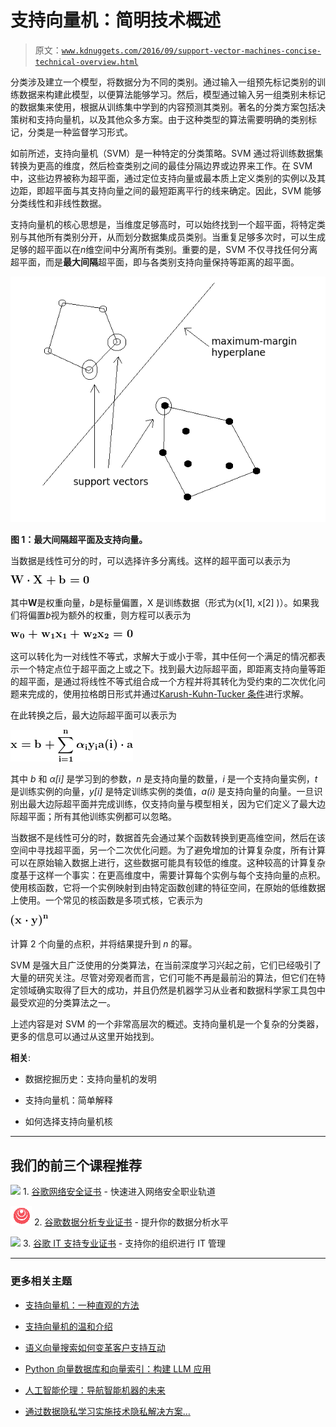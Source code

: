 # 支持向量机：简明技术概述

> 原文：[`www.kdnuggets.com/2016/09/support-vector-machines-concise-technical-overview.html`](https://www.kdnuggets.com/2016/09/support-vector-machines-concise-technical-overview.html)

分类涉及建立一个模型，将数据分为不同的类别。通过输入一组预先标记类别的训练数据来构建此模型，以便算法能够学习。然后，模型通过输入另一组类别未标记的数据集来使用，根据从训练集中学到的内容预测其类别。著名的分类方案包括决策树和支持向量机，以及其他众多方案。由于这种类型的算法需要明确的类别标记，分类是一种监督学习形式。

如前所述，支持向量机（SVM）是一种特定的分类策略。SVM 通过将训练数据集转换为更高的维度，然后检查类别之间的最佳分隔边界或边界来工作。在 SVM 中，这些边界被称为超平面，通过定位支持向量或最本质上定义类别的实例以及其边距，即超平面与其支持向量之间的最短距离平行的线来确定。因此，SVM 能够分类线性和非线性数据。

支持向量机的核心思想是，当维度足够高时，可以始终找到一个超平面，将特定类别与其他所有类别分开，从而划分数据集成员类别。当重复足够多次时，可以生成足够的超平面以在*n*维空间中分离所有类别。重要的是，SVM 不仅寻找任何分离超平面，而是**最大间隔**超平面，即与各类别支持向量保持等距离的超平面。

![SVM](img/d5f9a91b5d6ed87326db5bc95500daf4.png)

**图 1：最大间隔超平面及支持向量。**

当数据是线性可分的时，可以选择许多分离线。这样的超平面可以表示为

![方程](img/364a39a508b7052231835d606e63da3e.png)

其中**W**是权重向量，*b*是标量偏置，X 是训练数据（形式为(x[1], x[2] )）。如果我们将偏置*b*视为额外的权重，则方程可以表示为

![方程](img/87db00ed9a21b0870f5fd9380e1e2eec.png)

这可以转化为一对线性不等式，求解大于或小于零，其中任何一个满足的情况都表示一个特定点位于超平面之上或之下。找到最大边际超平面，即距离支持向量等距的超平面，是通过将线性不等式组合成一个方程并将其转化为受约束的二次优化问题来完成的，使用拉格朗日形式并通过[Karush-Kuhn-Tucker 条件](https://en.wikipedia.org/wiki/Karush%E2%80%93Kuhn%E2%80%93Tucker_conditions)进行求解。

在此转换之后，最大边际超平面可以表示为

![方程](img/e5b7422f4c8f0ccfaaec65e3a45bf2eb.png)

其中 *b* 和 *α[i]* 是学习到的参数，*n* 是支持向量的数量，*i* 是一个支持向量实例，*t* 是训练实例的向量，*y[i]* 是特定训练实例的类值，*a(i)* 是支持向量的向量。一旦识别出最大边际超平面并完成训练，仅支持向量与模型相关，因为它们定义了最大边际超平面；所有其他训练实例都可以忽略。

当数据不是线性可分的时，数据首先会通过某个函数转换到更高维空间，然后在该空间中寻找超平面，另一个二次优化问题。为了避免增加的计算复杂度，所有计算可以在原始输入数据上进行，这些数据可能具有较低的维度。这种较高的计算复杂度基于这样一个事实：在更高维度中，需要计算每个实例与每个支持向量的点积。使用核函数，它将一个实例映射到由特定函数创建的特征空间，在原始的低维数据上使用。一个常见的核函数是多项式核，它表示为

![方程](img/66125590acc35a340f97de70f2cefccd.png)

计算 2 个向量的点积，并将结果提升到 *n* 的幂。

SVM 是强大且广泛使用的分类算法，在当前深度学习兴起之前，它们已经吸引了大量的研究关注。尽管对旁观者而言，它们可能不再是最前沿的算法，但它们在特定领域确实取得了巨大的成功，并且仍然是机器学习从业者和数据科学家工具包中最受欢迎的分类算法之一。

上述内容是对 SVM 的一个非常高层次的概述。支持向量机是一个复杂的分类器，更多的信息可以通过从这里开始找到。

**相关**:

+   数据挖掘历史：支持向量机的发明

+   支持向量机：简单解释

+   如何选择支持向量机核

* * *

## 我们的前三个课程推荐

![](img/0244c01ba9267c002ef39d4907e0b8fb.png) 1\. [谷歌网络安全证书](https://www.kdnuggets.com/google-cybersecurity) - 快速进入网络安全职业轨道

![](img/e225c49c3c91745821c8c0368bf04711.png) 2\. [谷歌数据分析专业证书](https://www.kdnuggets.com/google-data-analytics) - 提升你的数据分析水平

![](img/0244c01ba9267c002ef39d4907e0b8fb.png) 3\. [谷歌 IT 支持专业证书](https://www.kdnuggets.com/google-itsupport) - 支持你的组织进行 IT 管理

* * *

### 更多相关主题

+   [支持向量机：一种直观的方法](https://www.kdnuggets.com/2022/08/support-vector-machines-intuitive-approach.html)

+   [支持向量机的温和介绍](https://www.kdnuggets.com/2023/07/gentle-introduction-support-vector-machines.html)

+   [语义向量搜索如何变革客户支持互动](https://www.kdnuggets.com/how-semantic-vector-search-transforms-customer-support-interactions)

+   [Python 向量数据库和向量索引：构建 LLM 应用](https://www.kdnuggets.com/2023/08/python-vector-databases-vector-indexes-architecting-llm-apps.html)

+   [人工智能伦理：导航智能机器的未来](https://www.kdnuggets.com/2023/04/ethics-ai-navigating-future-intelligent-machines.html)

+   [通过数据隐私学习实施技术隐私解决方案…](https://www.kdnuggets.com/2022/04/manning-data-privacy-learn-implement-technical-privacy-solutions-tools-scale.html)
